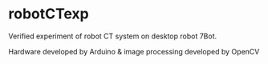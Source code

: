 # robotCTexp
Verified experiment of robot CT system on desktop robot 7Bot.

Hardware developed by Arduino & image processing developed by OpenCV

